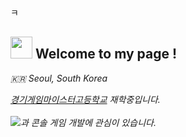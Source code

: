 ㅋ <h2><img src="https://camo.githubusercontent.com/d3359cb00ab0b5ed8f2e1fe3fceb4fbaf3b614340f8c0db99c17b9f50b351770/68747470733a2f2f656d6f6a69732e736c61636b6d6f6a69732e636f6d2f656d6f6a69732f696d616765732f313533313834393433302f343234362f626c6f622d73756e676c61737365732e6769663f31353331383439343330" width="35" height="35"> Welcome to my page ! </h2>
  <p><i> 🇰🇷 Seoul, South Korea </p></i>
  <i><a href="https://ggm.hs.kr" target="_blank">경기게임마이스터고등학교</i></a> <i>재학중입니다.</i> <br><br>
  <i><a href="https://www.unrealengine.com" target="_blank"><img src="https://img.shields.io/badge/UnrealEngine-0E1128?style=for-the-badge&logo=UnrealEngine&logoColor=white"></a>과 콘솔 게임 개발에 관심이 있습니다.<i>






<!---
koreansuperboy/koreansuperboy is a ✨ special ✨ repository because its `README.md` (this file) appears on your GitHub profile.
You can click the Preview link to take a look at your changes.
--->

